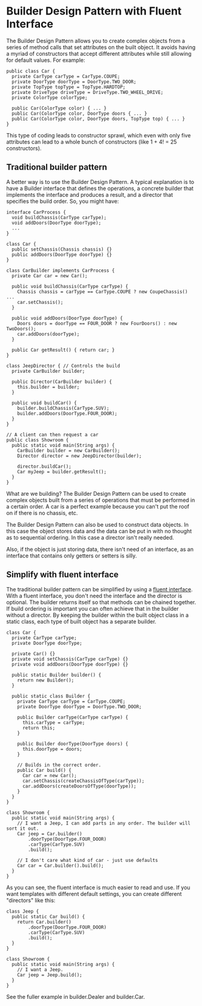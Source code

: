 # Builder Design Pattern with Fluent Interface

The Builder Design Pattern allows you to create complex objects from a series of method calls that set attributes on the
built object. It avoids having a myriad of constructors that accept different attributes while still allowing for 
default values. For example:

```
public class Car {
  private CarType carType = CarType.COUPE;
  private DoorType doorType = DoorType.TWO_DOOR;
  private TopType topType = TopType.HARDTOP;
  private DriveType driveType = DriveType.TWO_WHEEL_DRIVE;
  private ColorType colorType;
  
  public Car(ColorType color) { ... }
  public Car(ColorType color, DoorType doors { ... }
  public Car(ColorType color, DoorType doors, TopType top) { ... }
}
```

This type of coding leads to constructor sprawl, which even with only five attributes can lead to a whole bunch of 
constructors (like 1 + 4! = 25 constructors). 

## Traditional builder pattern

A better way is to use the Builder Design Pattern. A typical explanation is to have a Builder interface that defines the 
operations, a concrete builder that implements the interface and produces a result, and a director that specifies the 
build order. So, you might have:

```
interface CarProcess {
  void buildChassis(CarType carType);
  void addDoors(DoorType doorType);
  ...
}

class Car {
  public setChassis(Chassis chassis) {}
  public addDoors(DoorType doorType) {}
}

class CarBuilder implements CarProcess {
  private Car car = new Car();

  public void buildChassis(CarType carType) { 
    Chassis chassis = carType == CarType.COUPE ? new CoupeChassis() ...
    car.setChassis();
  }
  
  public void addDoors(DoorType doorType) {
    Doors doors = doorType == FOUR_DOOR ? new FourDoors() : new TwoDoors();
    car.addDoors(doorType);
  }
  
  public Car getResult() { return car; } 
}

class JeepDirector { // Controls the build
  private CarBuilder builder;
  
  public Director(CarBuilder builder) {
    this.builder = builder;
  }
  
  public void buildCar() {
    builder.buildChassis(CarType.SUV);
    builder.addDoors(DoorType.FOUR_DOOR);
  }
}

// A client can then request a car
public class Showroom {
  public static void main(String args) {
    CarBuilder builder = new CarBuilder();
    Director director = new JeepDirector(builder);
    
    director.buildCar();
    Car myJeep = builder.getResult();
  }
}
```

What are we building? The Builder Design Pattern can be used to create complex objects built from a series of operations
that must be performed in a certain order. A car is a perfect example because you can't put the roof on if there is no
chassis, etc.

The Builder Design Pattern can also be used to construct data objects. In this case the object stores data and the data 
can be put in with no thought as to sequential ordering. In this case a director isn't really needed.

Also, if the object is just storing data, there isn't need of an interface, as an interface that contains only getters
or setters is silly.

## Simplify with fluent interface

The traditional builder pattern can be simplified by using a [fluent interface](https://martinfowler.com/bliki/FluentInterface.html). With a fluent
interface, you don't need the interface and the director is optional. The builder returns itself so that methods can be
chained together. If build ordering is important you can often achieve that in the builder without a director. By 
keeping the builder within the built object class in a static class, each type of built object has a separate builder.

```
class Car {
  private CarType carType;
  private DoorType doorType;
  
  private Car() {}
  private void setChassis(CarType carType) {}
  private void addDoors(DoorType doorType) {}
  
  public static Builder builder() {
    return new Builder();
  }

  public static class Builder {
    private CarType carType = CarType.COUPE;
    private DoorType doorType = DoorType.TWO_DOOR;
    
    public Builder carType(CarType carType) {
      this.carType = carType;
      return this;
    }
    
    public Builder doorType(DoorType doors) {
      this.doorType = doors;
    }
    
    // Builds in the correct order.
    public Car build() {
      Car car = new Car();
      car.setChassis(createChassisOfType(carType));
      car.addDoors(createDoorsOfType(doorType));
    }
  }
}

class Showroom {
  public static void main(String args) {
    // I want a Jeep, I can add parts in any order. The builder will sort it out.
    Car jeep = Car.builder()
        .doorType(DoorType.FOUR_DOOR)
        .carType(CarType.SUV)
        .build();
        
    // I don't care what kind of car - just use defaults
    Car car = Car.builder().build();
  }
}
```

As you can see, the fluent interface is much easier to read and use. If you want templates with different default 
settings, you can create different "directors" like this:

```
class Jeep {
  public static Car build() {
    return Car.builder()
        .doorType(DoorType.FOUR_DOOR)
        .carType(CarType.SUV)
        .build();
  }
}

class Showroom {
  public static void main(String args) {
    // I want a Jeep.
    Car jeep = Jeep.build();
  }
}
```

See the fuller example in builder.Dealer and builder.Car.